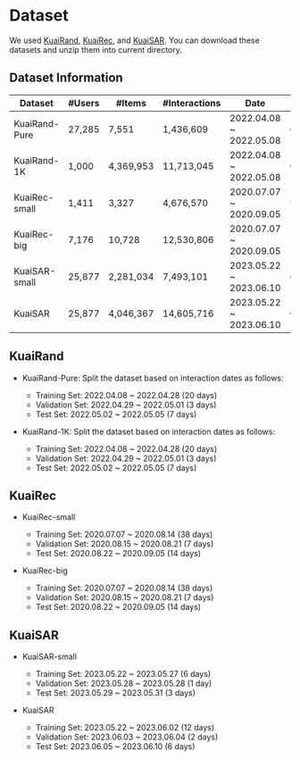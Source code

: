 # Dataset

We used [KuaiRand](https://kuairand.com/), [KuaiRec](https://kuairec.com/), and [KuaiSAR](https://kuaisar.github.io/). You can download these datasets and unzip them into current directory.

## Dataset Information

| Dataset       | #Users | #Items    | #Interactions | Date                    | Density |
| ------------- | ------ | --------- | ------------- | ----------------------- | ------- |
| KuaiRand-Pure | 27,285 | 7,551     | 1,436,609     | 2022.04.08 ~ 2022.05.08 | 0.6973% |
| KuaiRand-1K   | 1,000  | 4,369,953 | 11,713,045    | 2022.04.08 ~ 2022.05.08 | 0.2680% |
| KuaiRec-small | 1,411  | 3,327     | 4,676,570     | 2020.07.07 ~ 2020.09.05 | 99.6%   |
| KuaiRec-big   | 7,176  | 10,728    | 12,530,806    | 2020.07.07 ~ 2020.09.05 | 16.3%   |
| KuaiSAR-small | 25,877 | 2,281,034 | 7,493,101     | 2023.05.22 ~ 2023.06.10 | 0.0127% |
| KuaiSAR       | 25,877 | 4,046,367 | 14,605,716    | 2023.05.22 ~ 2023.06.10 | 0.0139% |



## KuaiRand

*   KuaiRand-Pure: Split the dataset based on interaction dates as follows:
    *   Training Set: 2022.04.08 ~ 2022.04.28 (20 days)
    *   Validation Set: 2022.04.29 ~ 2022.05.01 (3 days)
    *   Test Set: 2022.05.02 ~ 2022.05.05 (7 days)

*   KuaiRand-1K: Split the dataset based on interaction dates as follows:
    *   Training Set: 2022.04.08 ~ 2022.04.28 (20 days)
    *   Validation Set: 2022.04.29 ~ 2022.05.01 (3 days)
    *   Test Set: 2022.05.02 ~ 2022.05.05 (7 days)



## KuaiRec

*   KuaiRec-small
    *   Training Set: 2020.07.07 ~ 2020.08.14 (38 days)
    *   Validation Set: 2020.08.15 ~ 2020.08.21 (7 days)
    *   Test Set: 2020.08.22 ~ 2020.09.05 (14 days)

*   KuaiRec-big
    *   Training Set: 2020.07.07 ~ 2020.08.14 (38 days)
    *   Validation Set: 2020.08.15 ~ 2020.08.21 (7 days)
    *   Test Set: 2020.08.22 ~ 2020.09.05 (14 days)



## KuaiSAR

*   KuaiSAR-small
    *   Training Set: 2023.05.22 ~ 2023.05.27 (6 days)
    *   Validation Set: 2023.05.28 ~ 2023.05.28 (1 day)
    *   Test Set: 2023.05.29 ~ 2023.05.31 (3 days)

*   KuaiSAR
    *   Training Set: 2023.05.22 ~ 2023.06.02 (12 days)
    *   Validation Set: 2023.06.03 ~ 2023.06.04 (2 days)
    *   Test Set: 2023.06.05 ~ 2023.06.10 (6 days)

